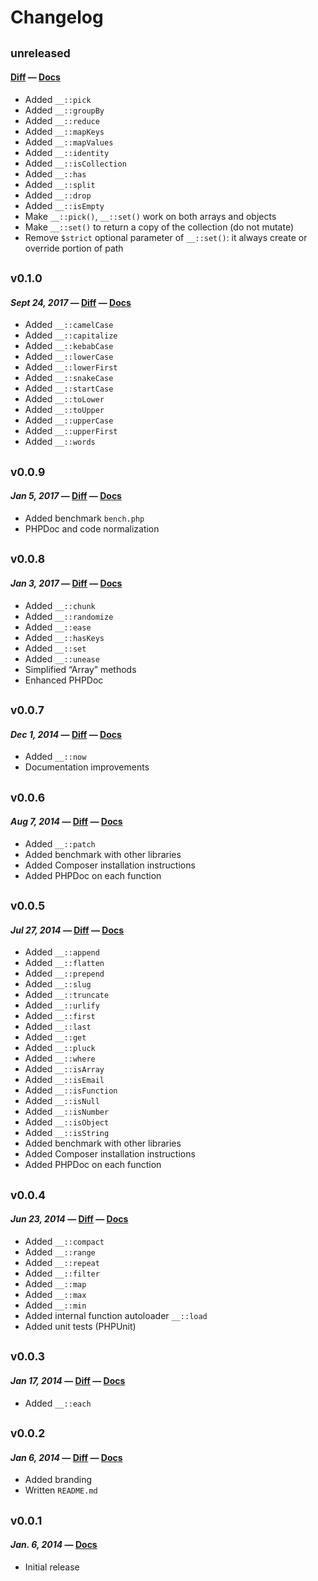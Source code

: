 # Changelog

## <sub>unreleased</sub>
#### [Diff](https://github.com/maciejczyzewski/bottomline/compare/0.1.0...master) — [Docs](https://github.com/maciejczyzewski/bottomline/blob/master/README.md)

* Added `__::pick`
* Added `__::groupBy`
* Added `__::reduce`
* Added `__::mapKeys`
* Added `__::mapValues`
* Added `__::identity`
* Added `__::isCollection`
* Added `__::has`
* Added `__::split`
* Added `__::drop`
* Added `__::isEmpty`
* Make `__::pick()`, `__::set()` work on both arrays and objects
* Make `__::set()` to return a copy of the collection (do not mutate)
* Remove `$strict` optional parameter of `__::set()`: it always create or override portion of path

## <sub>v0.1.0</sub>
#### _Sept 24, 2017_ — [Diff](https://github.com/maciejczyzewski/bottomline/compare/0.0.9...0.1.0) — [Docs](https://github.com/maciejczyzewski/bottomline/blob/0.1.0/README.md)

* Added `__::camelCase`
* Added `__::capitalize`
* Added `__::kebabCase`
* Added `__::lowerCase`
* Added `__::lowerFirst`
* Added `__::snakeCase`
* Added `__::startCase`
* Added `__::toLower`
* Added `__::toUpper`
* Added `__::upperCase`
* Added `__::upperFirst`
* Added `__::words`

## <sub>v0.0.9</sub>
#### _Jan 5, 2017_ — [Diff](https://github.com/maciejczyzewski/bottomline/compare/0.0.8...0.0.9) — [Docs](https://github.com/maciejczyzewski/bottomline/blob/0.0.9/README.md)

* Added benchmark `bench.php`
* PHPDoc and code normalization

## <sub>v0.0.8</sub>
#### _Jan 3, 2017_ — [Diff](https://github.com/maciejczyzewski/bottomline/compare/0.0.7...0.0.8) — [Docs](https://github.com/maciejczyzewski/bottomline/blob/0.0.8/README.md)

* Added `__::chunk`
* Added `__::randomize`
* Added `__::ease`
* Added `__::hasKeys`
* Added `__::set`
* Added `__::unease`
* Simplified “Array” methods
* Enhanced PHPDoc

## <sub>v0.0.7</sub>
#### _Dec 1, 2014_ — [Diff](https://github.com/maciejczyzewski/bottomline/compare/0.0.6...0.0.7) — [Docs](https://github.com/maciejczyzewski/bottomline/blob/0.0.7/README.md)

* Added `__::now`
* Documentation improvements

## <sub>v0.0.6</sub>
#### _Aug 7, 2014_ — [Diff](https://github.com/maciejczyzewski/bottomline/compare/0.0.5...0.0.6) — [Docs](https://github.com/maciejczyzewski/bottomline/blob/0.0.6/README.md)

* Added `__::patch`
* Added benchmark with other libraries
* Added Composer installation instructions
* Added PHPDoc on each function

## <sub>v0.0.5</sub>
#### _Jul 27, 2014_ — [Diff](https://github.com/maciejczyzewski/bottomline/compare/0.0.4...0.0.5) — [Docs](https://github.com/maciejczyzewski/bottomline/blob/0.0.5/README.md)

* Added `__::append`
* Added `__::flatten`
* Added `__::prepend`
* Added `__::slug`
* Added `__::truncate`
* Added `__::urlify`
* Added `__::first`
* Added `__::last`
* Added `__::get`
* Added `__::pluck`
* Added `__::where`
* Added `__::isArray`
* Added `__::isEmail`
* Added `__::isFunction`
* Added `__::isNull`
* Added `__::isNumber`
* Added `__::isObject`
* Added `__::isString`
* Added benchmark with other libraries
* Added Composer installation instructions
* Added PHPDoc on each function

## <sub>v0.0.4</sub>
#### _Jun 23, 2014_ — [Diff](https://github.com/maciejczyzewski/bottomline/compare/v0.0.3...0.0.4) — [Docs](https://github.com/maciejczyzewski/bottomline/blob/0.0.4/README.md)

* Added `__::compact`
* Added `__::range`
* Added `__::repeat`
* Added `__::filter`
* Added `__::map`
* Added `__::max`
* Added `__::min`
* Added internal function autoloader `__::load`
* Added unit tests (PHPUnit)

## <sub>v0.0.3</sub>
#### _Jan 17, 2014_ — [Diff](https://github.com/maciejczyzewski/bottomline/compare/v0.0.2...v0.0.3) — [Docs](https://github.com/maciejczyzewski/bottomline/blob/v0.0.3/README.md)

* Added `__::each`

## <sub>v0.0.2</sub>
#### _Jan 6, 2014_ — [Diff](https://github.com/maciejczyzewski/bottomline/compare/v0.0.1...v0.0.2) — [Docs](https://github.com/maciejczyzewski/bottomline/blob/v0.0.2/README.md)

 * Added branding
 * Written `README.md`

## <sub>v0.0.1</sub>
#### _Jan. 6, 2014_ — [Docs](https://github.com/maciejczyzewski/bottomline/blob/v0.0.1/README.md)

 * Initial release
